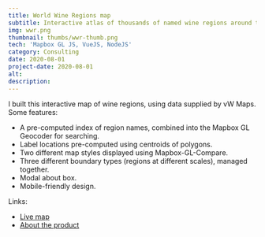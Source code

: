 ```yaml
---
title: World Wine Regions map
subtitle: Interactive atlas of thousands of named wine regions around the world.
img: wwr.png
thumbnail: thumbs/wwr-thumb.png
tech: 'Mapbox GL JS, VueJS, NodeJS'
category: Consulting
date: 2020-08-01
project-date: 2020-08-01
alt:
description:
---
```

I built this interactive map of wine regions, using data supplied by vW Maps. Some features:

- A pre-computed index of region names, combined into the Mapbox GL Geocoder for searching.
- Label locations pre-computed using centroids of polygons.
- Two different map styles displayed using Mapbox-GL-Compare.
- Three different boundary types (regions at different scales), managed together.
- Modal about box.
- Mobile-friendly design.

Links:

* [Live map](https://worldwineregions.com/wwrmap/#splitter=choro)
* [About the product](https://worldwineregions.com)